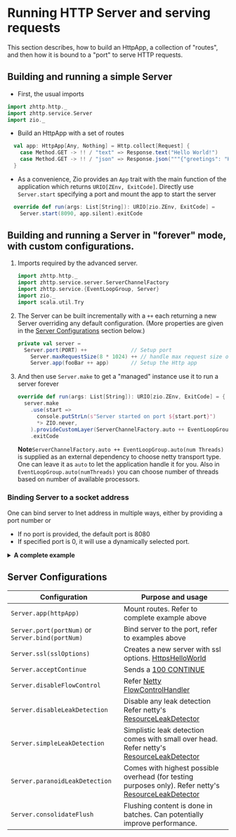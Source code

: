 # Running HTTP Server and serving requests

This section describes, how to build an HttpApp, a collection of "routes", and then how it is bound to a "port" to serve HTTP requests. 

## Building and running a simple Server
- First, the usual imports
```scala
import zhttp.http._
import zhttp.service.Server
import zio._
```
- Build an HttpApp with a set of routes
```scala
  val app: HttpApp[Any, Nothing] = Http.collect[Request] {
    case Method.GET -> !! / "text" => Response.text("Hello World!")
    case Method.GET -> !! / "json" => Response.json("""{"greetings": "Hello World!"}""")
  }
```
- As a convenience, Zio provides an `App` trait with the main function of the application which returns `URIO[ZEnv, ExitCode]`. Directly use `Server.start` specifying a port and mount the app to start the server
```scala
  override def run(args: List[String]): URIO[zio.ZEnv, ExitCode] =
    Server.start(8090, app.silent).exitCode
```
## Building and running a Server in "forever" mode, with custom configurations.
1. Imports required by the advanced server. 
    ```scala
    import zhttp.http._
    import zhttp.service.server.ServerChannelFactory
    import zhttp.service.{EventLoopGroup, Server}
    import zio._
    import scala.util.Try
    ```
2. The Server can be built incrementally with a `++` each returning a new Server overriding any default configuration. (More properties are given in the [Server Configurations](#server-configurations) section below.)
    ```scala
    private val server =
      Server.port(PORT) ++              // Setup port
        Server.maxRequestSize(8 * 1024) ++ // handle max request size of 8 KB (default 4 KB)
        Server.app(fooBar ++ app)       // Setup the Http app
    ```
3. And then use ```Server.make``` to get a "managed" instance use it to run a server forever
    ```scala
    override def run(args: List[String]): URIO[zio.ZEnv, ExitCode] = {
      server.make
        .use(start =>
          console.putStrLn(s"Server started on port ${start.port}")
          *> ZIO.never,
        ).provideCustomLayer(ServerChannelFactory.auto ++ EventLoopGroup.auto(2))
        .exitCode
    ```
   **Note**`ServerChannelFactory.auto ++ EventLoopGroup.auto(num Threads)` is supplied as an external dependency to choose netty transport type. One can leave it as `auto` to let the application handle it for you. 
   Also in `EventLoopGroup.auto(numThreads)` you can choose number of threads based on number of available processors. 

### Binding Server to a socket address
One can bind server to Inet address in multiple ways, either by providing a port number or 
- If no port is provided, the default port is 8080
- If specified port is 0, it will use a dynamically selected port.

<details>
<summary><b>A complete example </b></summary>

- Example below shows how the server can be started in forever mode to serve HTTP requests:

```scala
import zhttp.http._
import zhttp.service._
import zhttp.service.server.ServerChannelFactory
import zio._

import scala.util.Try

object HelloWorldAdvanced extends App {
  // Set a port
  private val PORT = 8090

  private val fooBar: HttpApp[Any, Nothing] = Http.collect[Request] {
    case Method.GET -> !! / "foo" => Response.text("bar")
    case Method.GET -> !! / "bar" => Response.text("foo")
  }

  private val app = Http.collectM[Request] {
    case Method.GET -> !! / "random" => random.nextString(10).map(Response.text)
    case Method.GET -> !! / "utc"    => clock.currentDateTime.map(s => Response.text(s.toString))
  }

  private val server =
    Server.port(PORT) ++              // Setup port
            Server.paranoidLeakDetection ++ // Paranoid leak detection (affects performance)
            Server.app(fooBar +++ app)      // Setup the Http app

  override def run(args: List[String]): URIO[zio.ZEnv, ExitCode] = {
    // Configure thread count using CLI
    val nThreads: Int = args.headOption.flatMap(x => Try(x.toInt).toOption).getOrElse(0)

    // Create a new server
    server.make
            .use(_ =>
              // Waiting for the server to start
              console.putStrLn(s"Server started on port $PORT")

                      // Ensures the server doesn't die after printing
                      *> ZIO.never,
            )
            .provideCustomLayer(ServerChannelFactory.auto ++ EventLoopGroup.auto(nThreads))
            .exitCode
  }
}
 ```
</details>

## Server Configurations

| **Configuration**              | **Purpose and usage**          |
| -----------                    | -----------                    |
| `Server.app(httpApp)`                 | Mount routes. Refer to complete example above                               |
| `Server.port(portNum)` or `Server.bind(portNum)`       | Bind server to the port, refer to examples above                               |
| `Server.ssl(sslOptions)`       | Creates a new server with ssl options. [HttpsHelloWorld](https://github.com/dream11/zio-http/blob/main/example/src/main/scala/example/HttpsHelloWorld.scala)                               |
| `Server.acceptContinue`        | Sends a [100 CONTINUE](https://www.w3.org/Protocols/rfc2616/rfc2616-sec8.html#sec8.2.3)                              |
| `Server.disableFlowControl`    | Refer [Netty FlowControlHandler](https://netty.io/4.1/api/io/netty/handler/flow/FlowControlHandler.html)                               |
| `Server.disableLeakDetection`  | Disable any leak detection Refer netty's [ResourceLeakDetector](https://netty.io/4.0/api/io/netty/util/ResourceLeakDetector.Level.html)                               |
| `Server.simpleLeakDetection`   | Simplistic leak detection comes with small over head. Refer netty's [ResourceLeakDetector](https://netty.io/4.0/api/io/netty/util/ResourceLeakDetector.Level.html)                               |
| `Server.paranoidLeakDetection` | Comes with highest possible overhead (for testing purposes only). Refer netty's [ResourceLeakDetector](https://netty.io/4.0/api/io/netty/util/ResourceLeakDetector.Level.html)                              |
| `Server.consolidateFlush`      | Flushing content is done in batches. Can potentially improve performance.                               |
